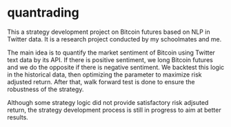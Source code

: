 # quantrading
This a strategy development project on Bitcoin futures based on NLP in Twitter data. It is a research project conducted by my schoolmates and me.  

The main idea is to quantify the market sentiment of Bitcoin using Twitter text data by its API. If there is positive sentiment, we long Bitcoin futures and we do the opposite if there is negative sentiment. We backtest this logic in the historical data, then optimizing the parameter to maximize risk adjusted return. After that, walk forward test is done to ensure the robustness of the strategy. 

Although some strategy logic did not provide satisfactory risk adjsuted return, the strategy development process is still in progress to aim at better results.
